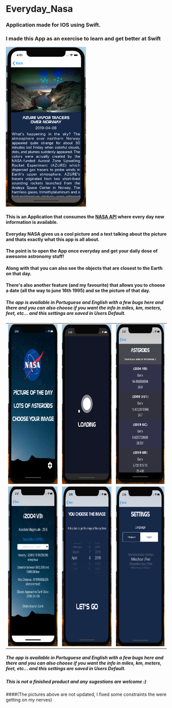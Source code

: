 # Everyday_Nasa

 ### Application made for IOS using Swift.
 ### I made this App as an exercise to learn and get better at Swift
 
 
 <img src="images/Screen%20Shot%202019-04-08%20at%2016.01.23.png" height="500"> 
 
 #### This is an Application that consumes the [NASA API](https://api.nasa.gov/index.html) where every day new information is available.
 #### Everyday NASA gives us a cool picture and a text talking about the picture and thats exactly what this app is all about.
 #### The point is to open the App once everyday and get your daily dose of awesome astronomy stuff!
 #### Along with that you can also see the objects that are closest to the Earth on that day.
 #### There's also another feature (and my favourite) that allows you to choose a date (all the way to june 16th 1995) and se the picture of that day.

 ##### The app is available in Portuguese and English  with a few bugs here and there and you can also choose if you want the info in miles, km, meters, feet, etc... and this settings are saved in Users Default.

 
 |        |          |   |
| ------------- |:-------------:| -----:|
| <img src="images/Screen%20Shot%202019-04-08%20at%2014.54.23.png" height="500">    |<img src="images/Screen%20Shot%202019-04-08%20at%2014.55.46.png" height="500"> | <img src="images/Screen%20Shot%202019-04-08%20at%2014.57.12.png" height="500"> |
| <img src="images/Screen%20Shot%202019-04-08%20at%2014.57.32.png" height="500">      |  <img src="images/Screen%20Shot%202019-04-08%20at%2014.59.23.png" height="500">     |   <img src="images/Screen Shot%202019-04-08%20at%2014.59.44.png" height="500">|

 
 ##### The app is available in Portuguese and English  with a few bugs here and there and you can also choose if you want the info in miles, km, meters, feet, etc... and this settings are saved in Users Default.
 ##### This is not a finished product and any sugestions are welcome :)
 ####(The pictures above are not updated, I fixed some constraints the were getting on my nerves)

 

